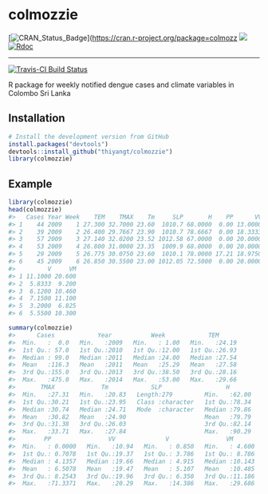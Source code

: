 
<!-- README.md is generated from README.Rmd. Please edit that file -->
colmozzie
=========

\[![CRAN\_Status\_Badge](http://www.r-pkg.org/badges/version/colmozzie)\](<https://cran.r-project.org/package=colmozz> [![](http://cranlogs.r-pkg.org/badges/colmozzie)](http://cran.rstudio.com/web/packages/colmozzie/index.html) [![Rdoc](https://www.rdocumentation.org/badges/version/colmozzie)](https://www.rdocumentation.org/packages/colmozzie)

------------------------------------------------------------------------

[![Travis-CI Build Status](https://travis-ci.org/thiyangt/colmozzie.svg?branch=master)](https://travis-ci.org/thiyangt/colmozzie)

R package for weekly notified dengue cases and climate variables in Colombo Sri Lanka

Installation
------------

``` r
# Install the development version from GitHub
install.packages("devtools")
devtools::install_github("thiyangt/colmozzie")
library(colmozzie)
```

Example
-------

``` r
library(colmozzie)
head(colmozzie)
#>   Cases Year Week    TEM    TMAX    Tm     SLP       H    PP      VV
#> 1    44 2009    1 27.300 32.7000 23.60  1010.7 68.0000  0.00 13.0000
#> 2    39 2009    2 26.400 29.7667 23.90  1010.7 78.6667  0.00 18.3333
#> 3    57 2009    3 27.140 32.0200 23.52 1012.58 67.0000  0.00 20.0000
#> 4    53 2009    4 26.800 31.0000 23.35  1009.9 68.0000  0.00 20.0000
#> 5    29 2009    5 26.775 30.0750 23.60  1010.1 78.0000 17.21 18.9750
#> 6    45 2009    6 26.850 30.5500 23.00 1012.05 72.5000  0.00 20.0000
#>         V     VM
#> 1 11.1000 20.600
#> 2  5.8333  9.200
#> 3  6.1200 10.460
#> 4  7.1500 11.100
#> 5  3.2000  6.825
#> 6  5.5500 10.300
```

``` r
summary(colmozzie)
#>      Cases            Year           Week            TEM       
#>  Min.   :  0.0   Min.   :2009   Min.   : 1.00   Min.   :24.19  
#>  1st Qu.: 57.0   1st Qu.:2010   1st Qu.:12.00   1st Qu.:26.93  
#>  Median : 99.0   Median :2011   Median :24.00   Median :27.54  
#>  Mean   :116.3   Mean   :2011   Mean   :25.29   Mean   :27.58  
#>  3rd Qu.:155.0   3rd Qu.:2013   3rd Qu.:38.50   3rd Qu.:28.16  
#>  Max.   :475.0   Max.   :2014   Max.   :53.00   Max.   :29.66  
#>       TMAX             Tm            SLP                  H        
#>  Min.   :27.31   Min.   :20.83   Length:279         Min.   :62.00  
#>  1st Qu.:30.21   1st Qu.:23.95   Class :character   1st Qu.:78.34  
#>  Median :30.74   Median :24.71   Mode  :character   Median :79.86  
#>  Mean   :30.82   Mean   :24.90                      Mean   :79.79  
#>  3rd Qu.:31.38   3rd Qu.:26.03                      3rd Qu.:82.14  
#>  Max.   :33.71   Max.   :27.84                      Max.   :90.29  
#>        PP                VV              V                VM        
#>  Min.   : 0.0000   Min.   :10.94   Min.   : 0.850   Min.   : 4.600  
#>  1st Qu.: 0.7078   1st Qu.:19.37   1st Qu.: 3.786   1st Qu.: 8.786  
#>  Median : 4.1357   Median :19.66   Median : 4.915   Median :10.143  
#>  Mean   : 6.5078   Mean   :19.47   Mean   : 5.107   Mean   :10.485  
#>  3rd Qu.: 8.2543   3rd Qu.:19.96   3rd Qu.: 6.350   3rd Qu.:11.186  
#>  Max.   :71.3371   Max.   :20.29   Max.   :14.386   Max.   :29.686
```
